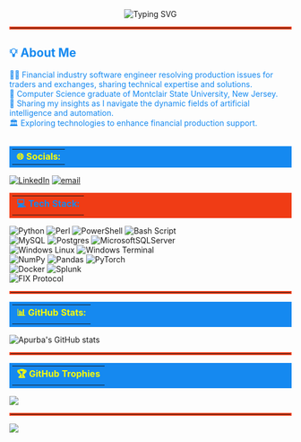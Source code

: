 <div align="center">
  <img src="https://readme-typing-svg.herokuapp.com/?lines=Hello,+I'm+Apurba+Nath!+Welcome!&font=Fira+Code&size=28&pause=250&width=600&height=50&color=1589F0" alt="Typing SVG" />
</div>

<hr style="border: 2px solid #f03c15;">

<h2 style="color: #1589F0;">💡 About Me</h2>
<div align="left" style="color: #1589F0;">
  👨‍💻 Financial industry software engineer resolving production issues for traders and exchanges, sharing technical expertise and solutions.<br>
  📜 Computer Science graduate of Montclair State University, New Jersey.<br>
  🤖 Sharing my insights as I navigate the dynamic fields of artificial intelligence and automation.<br>
  🏛️ Exploring technologies to enhance financial production support.
</div><br/>

<table style="width:100%; background-color:#1589F0; color:white; padding:5px; font-weight:bold; margin-top:10px; margin-bottom:10px;">
  <tr>
    <td style="color: #1589F0;"><span style="color: yellow !important;">🌐 Socials:</span></td>
  </tr>
</table>

[![LinkedIn](https://img.shields.io/badge/LinkedIn-%230077B5.svg?style=flat-square&logo=linkedin&logoColor=white)](https://www.linkedin.com/public-profile/settings?trk=d_flagship3_profile_self_view_public_profile)
[![email](https://img.shields.io/badge/Email-D14836?style=flat-square&logo=gmail&logoColor=white)](mailto:apurba.nath@gmail.com)

<table style="width:100%; background-color:#f03c15; color:white; padding:5px; font-weight:bold; margin-top:10px; margin-bottom:10px;">
  <tr>
    <td style="color: #1589F0;">💻 Tech Stack:</td>
  </tr>
</table>

![Python](https://img.shields.io/badge/python-%233776AB.svg?style=flat-square&logo=python&logoColor=yellow)
![Perl](https://img.shields.io/badge/perl-%23536895.svg?style=flat-square&logo=perl&logoColor=white)
![PowerShell](https://img.shields.io/badge/PowerShell-%235391FE.svg?style=flat-square&logo=powershell&logoColor=white)
![Bash Script](https://img.shields.io/badge/Bash-%234EAA25.svg?style=flat-square&logo=gnu-bash&logoColor=white)<br/>
![MySQL](https://img.shields.io/badge/MySQL-%234479A1.svg?style=flat-square&logo=mysql&logoColor=white)
![Postgres](https://img.shields.io/badge/PostgreSQL-%23316192.svg?style=flat-square&logo=postgresql&logoColor=white)
![MicrosoftSQLServer](https://img.shields.io/badge/SQL%20Server-%23CC2927.svg?style=flat-square&logo=microsoft-sql-server&logoColor=white)<br/>
![Windows Linux](https://img.shields.io/badge/Linux-%23FCC624.svg?style=flat-square&logo=linux&logoColor=black)
![Windows Terminal](https://img.shields.io/badge/Windows%20Terminal-%234D4D4D.svg?style=flat-square&logo=windows-terminal&logoColor=white)<br/>
![NumPy](https://img.shields.io/badge/NumPy-%23013243.svg?style=flat-square&logo=numpy&logoColor=white)
![Pandas](https://img.shields.io/badge/Pandas-%23150458.svg?style=flat-square&logo=pandas&logoColor=white)
![PyTorch](https://img.shields.io/badge/PyTorch-%23EE4C2C.svg?style=flat-square&logo=PyTorch&logoColor=white)<br/>
![Docker](https://img.shields.io/badge/Docker-%232496ED.svg?style=flat-square&logo=docker&logoColor=white)
![Splunk](https://img.shields.io/badge/Splunk-%23000000.svg?style=flat-square&logo=splunk&logoColor=white)<br/>
![FIX Protocol](https://img.shields.io/badge/FIX%20Protocol-%232D86FF.svg?style=flat-square&logo=finance&logoColor=white)<br/>

<hr style="border: 2px solid #f03c15;">

<table style="width:100%; background-color:#1589F0; color:white; padding:5px; font-weight:bold; margin-top:10px; margin-bottom:10px;">
  <tr>
    <td style="color: #1589F0;"><span style="color: yellow !important;">📊 GitHub Stats:</span></td>
  </tr>
</table>

![Apurba's GitHub stats](https://github-readme-stats.vercel.app/api?username=anath-git&theme=dark&show_icons=true&custom_title=Apurba's%20GitHub%20Stats&count_private=true&border_color=61ce70&bg_color=0d1117)

<hr style="border: 2px solid #f03c15;">

<table style="width:100%; background-color:#1589F0; color:white; padding:5px; font-weight:bold; margin-top:10px; margin-bottom:10px;">
  <tr>
    <td style="color: #1589F0;"><span style="color: yellow !important;">🏆 GitHub Trophies</span></td>
  </tr>
</table>

![](https://github-profile-trophy.vercel.app/?username=anath-git&theme=dark&no-frame=false&no-bg=true&margin-w=4&border_color=61ce70)

<hr style="border: 2px solid #f03c15;">

[![](https://visitcount.itsvg.in/api?id=anath-git&icon=0&color=0)](https://visitcount.itsvg.in)
<!-- Proudly created with GPRM ( https://gprm.itsvg.in ) -->
